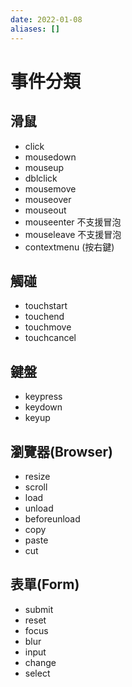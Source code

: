```yaml
---
date: 2022-01-08
aliases: []
---
```

# 事件分類
## 滑鼠
- click
- mousedown
- mouseup
- dblclick
- mousemove
- mouseover
- mouseout
- mouseenter  不支援冒泡
- mouseleave   不支援冒泡
- contextmenu (按右鍵)

## 觸碰
- touchstart
- touchend
- touchmove
- touchcancel

## 鍵盤
- keypress
- keydown
- keyup

## 瀏覽器(Browser)
- resize
- scroll
- load
- unload
- beforeunload
- copy
- paste
- cut

## 表單(Form)
- submit
- reset
- focus
- blur
- input
- change
- select